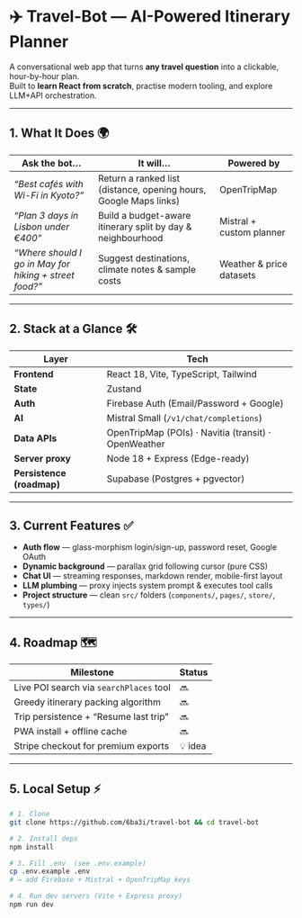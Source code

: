 # ✈️ Travel-Bot — AI-Powered Itinerary Planner

A conversational web app that turns **any travel question** into a clickable, hour-by-hour plan.  
Built to **learn React from scratch**, practise modern tooling, and explore LLM+API orchestration.

---

## 1. What It Does 🌍

| Ask the bot… | It will… | Powered by |
|--------------|----------|------------|
| *“Best cafés with Wi-Fi in Kyoto?”* | Return a ranked list (distance, opening hours, Google Maps links) | OpenTripMap |
| *“Plan 3 days in Lisbon under €400”* | Build a budget-aware itinerary split by day & neighbourhood | Mistral + custom planner |
| *“Where should I go in May for hiking + street food?”* | Suggest destinations, climate notes & sample costs | Weather & price datasets |

---

## 2. Stack at a Glance 🛠️

| Layer | Tech |
|-------|------|
| **Frontend** | React 18, Vite, TypeScript, Tailwind |
| **State** | Zustand |
| **Auth** | Firebase Auth (Email/Password + Google) |
| **AI** | Mistral Small (`/v1/chat/completions`) |
| **Data APIs** | OpenTripMap (POIs) · Navitia (transit) · OpenWeather |
| **Server proxy** | Node 18 + Express (Edge-ready) |
| **Persistence (roadmap)** | Supabase (Postgres + pgvector) |

---

## 3. Current Features ✅

- **Auth flow** — glass-morphism login/sign-up, password reset, Google OAuth  
- **Dynamic background** — parallax grid following cursor (pure CSS)  
- **Chat UI** — streaming responses, markdown render, mobile-first layout  
- **LLM plumbing** — proxy injects system prompt & executes tool calls  
- **Project structure** — clean `src/` folders (`components/`, `pages/`, `store/`, `types/`)

---

## 4. Roadmap 🗺️

| Milestone | Status |
|-----------|--------|
| Live POI search via `searchPlaces` tool | 🔜 |
| Greedy itinerary packing algorithm | 🔜 |
| Trip persistence + “Resume last trip” | 🔜 |
| PWA install + offline cache | 🔜 |
| Stripe checkout for premium exports | 💡 idea |

---

## 5. Local Setup ⚡

```bash
# 1. Clone
git clone https://github.com/6ba3i/travel-bot && cd travel-bot

# 2. Install deps
npm install

# 3. Fill .env  (see .env.example)
cp .env.example .env
# → add Firebase + Mistral + OpenTripMap keys

# 4. Run dev servers (Vite + Express proxy)
npm run dev
